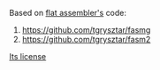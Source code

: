 Based on [flat assembler's](https://flatassembler.net/) code:
 1. https://github.com/tgrysztar/fasmg
 1. https://github.com/tgrysztar/fasm2

[Its license](https://github.com/tgrysztar/fasm2?tab=License-1-ov-file#readme)
